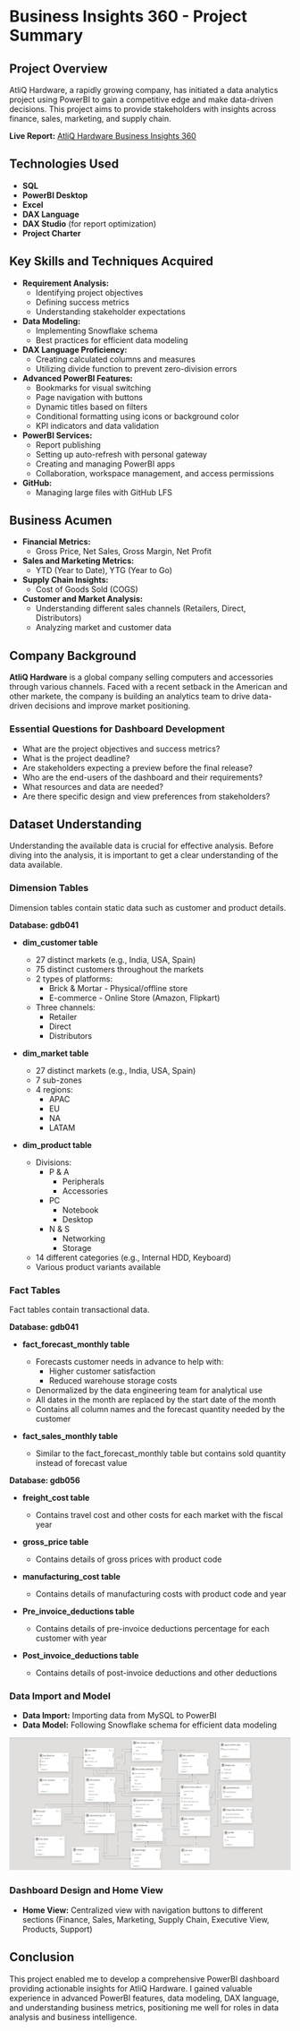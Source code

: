 # Business Insights 360 - Project Summary

## Project Overview

AtliQ Hardware, a rapidly growing company, has initiated a data analytics project using PowerBI to gain a competitive edge and make data-driven decisions. This project aims to provide stakeholders with insights across finance, sales, marketing, and supply chain.

 **Live Report:** [AtliQ Hardware Business Insights 360]([https://www.novypro.com/project/](https://app.powerbi.com/view?r=eyJrIjoiY2JlY2UyZGYtOGNmYS00NzVjLThjOTYtM2Q1MmYyNTY3YmU3IiwidCI6ImM2ZTU0OWIzLTVmNDUtNDAzMi1hYWU5LWQ0MjQ0ZGM1YjJjNCJ9))

## Technologies Used

- **SQL**
- **PowerBI Desktop**
- **Excel**
- **DAX Language**
- **DAX Studio** (for report optimization)
- **Project Charter**

## Key Skills and Techniques Acquired

- **Requirement Analysis:**
  - Identifying project objectives
  - Defining success metrics
  - Understanding stakeholder expectations
- **Data Modeling:**
  - Implementing Snowflake schema
  - Best practices for efficient data modeling
- **DAX Language Proficiency:**
  - Creating calculated columns and measures
  - Utilizing divide function to prevent zero-division errors
- **Advanced PowerBI Features:**
  - Bookmarks for visual switching
  - Page navigation with buttons
  - Dynamic titles based on filters
  - Conditional formatting using icons or background color
  - KPI indicators and data validation
- **PowerBI Services:**
  - Report publishing
  - Setting up auto-refresh with personal gateway
  - Creating and managing PowerBI apps
  - Collaboration, workspace management, and access permissions
- **GitHub:**
  - Managing large files with GitHub LFS

## Business Acumen

- **Financial Metrics:**
  - Gross Price, Net Sales, Gross Margin, Net Profit
- **Sales and Marketing Metrics:**
  - YTD (Year to Date), YTG (Year to Go)
- **Supply Chain Insights:**
  - Cost of Goods Sold (COGS)
- **Customer and Market Analysis:**
  - Understanding different sales channels (Retailers, Direct, Distributors)
  - Analyzing market and customer data

## Company Background

**AtliQ Hardware** is a global company selling computers and accessories through various channels. Faced with a recent setback in the American and other markete, the company is building an analytics team to drive data-driven decisions and improve market positioning.

### Essential Questions for Dashboard Development

- What are the project objectives and success metrics?
- What is the project deadline?
- Are stakeholders expecting a preview before the final release?
- Who are the end-users of the dashboard and their requirements?
- What resources and data are needed?
- Are there specific design and view preferences from stakeholders?


## Dataset Understanding

Understanding the available data is crucial for effective analysis. Before diving into the analysis, it is important to get a clear understanding of the data available.

### Dimension Tables

Dimension tables contain static data such as customer and product details.

**Database: gdb041**

- **dim_customer table**
  - 27 distinct markets (e.g., India, USA, Spain)
  - 75 distinct customers throughout the markets
  - 2 types of platforms:
    - Brick & Mortar - Physical/offline store
    - E-commerce - Online Store (Amazon, Flipkart)
  - Three channels:
    - Retailer
    - Direct
    - Distributors

- **dim_market table**
  - 27 distinct markets (e.g., India, USA, Spain)
  - 7 sub-zones
  - 4 regions:
    - APAC
    - EU
    - NA
    - LATAM

- **dim_product table**
  - Divisions:
    - P & A
      - Peripherals
      - Accessories
    - PC
      - Notebook
      - Desktop
    - N & S
      - Networking
      - Storage
  - 14 different categories (e.g., Internal HDD, Keyboard)
  - Various product variants available

### Fact Tables

Fact tables contain transactional data.

**Database: gdb041**

- **fact_forecast_monthly table**
  - Forecasts customer needs in advance to help with:
    - Higher customer satisfaction
    - Reduced warehouse storage costs
  - Denormalized by the data engineering team for analytical use
  - All dates in the month are replaced by the start date of the month
  - Contains all column names and the forecast quantity needed by the customer

- **fact_sales_monthly table**
  - Similar to the fact_forecast_monthly table but contains sold quantity instead of forecast value

**Database: gdb056**

- **freight_cost table**
  - Contains travel cost and other costs for each market with the fiscal year

- **gross_price table**
  - Contains details of gross prices with product code

- **manufacturing_cost table**
  - Contains details of manufacturing costs with product code and year

- **Pre_invoice_deductions table**
  - Contains details of pre-invoice deductions percentage for each customer with year

- **Post_invoice_deductions table**
  - Contains details of post-invoice deductions and other deductions


### Data Import and Model

- **Data Import:** Importing data from MySQL to PowerBI
- **Data Model:** Following Snowflake schema for efficient data modeling

![Data Model](https://github.com/kunalsaurabh/Business-Insight-360/blob/main/Resource/Model%20View.png)

### Dashboard Design and Home View

- **Home View:** Centralized view with navigation buttons to different sections (Finance, Sales, Marketing, Supply Chain, Executive View, Products, Support)

## Conclusion

This project enabled me to develop a comprehensive PowerBI dashboard providing actionable insights for AtliQ Hardware. I gained valuable experience in advanced PowerBI features, data modeling, DAX language, and understanding business metrics, positioning me well for roles in data analysis and business intelligence.
